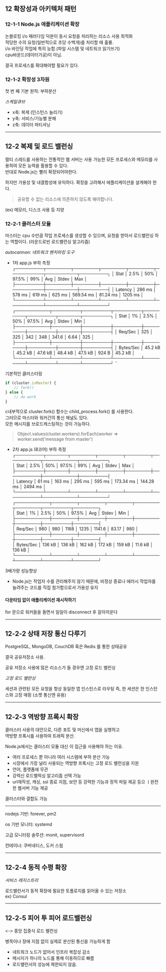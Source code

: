 ## 12 확장성과 아키텍처 패턴

### 12-1-1 Node.js 애플리케이션 확장

논블로킹 i/o 패러다임 덕분이 동시 요청을 처리하는 리소스 사용 최적화  
적당한 수의 요청(일반적으로 초당 수백개)를 처리할 때 훌륭.  
i/o 바인딩 작업에 특히 능함.(파일 시스템 및 네트워크 읽기쓰기)  
cpu바운드(데이터가공)이 아님.  

결국 프로세스를 확대해야할 필요가 있다.

### 12-1-2 확장성 3차원

첫 번 째 기본 원칙: 부하분산

*스케일큐브*
- x축: 복제 (인스턴스 늘리기)
- y축: 서비스/기능별 분해
- z축: 데이터 파티셔닝

---

## 12-2 복제 및 로드 밸런싱

멀티 스레드를 사용하는 전통적인 웹 서버는 사용 가능한 모든 프로세스와 메모리를 사용하여 모든 능력을 활용할 수 있다.  
반대로 Node.js는 빨리 확장되어야한다.

하지만 가용성 및 내결함성에 유익하다.
확장을 고려해서 애플리케이션을 설계해야 한다.

> 공유할 수 없는 리소스에 의존하지 않도록 해야합니다.

(ex) 메모리, 디스크 사용 등 지양

### 12-2-1 클러스터 모듈

마스터는 cpu 수만큼 작업 프로세스를 생성할 수 있으며, 요청을 받아서 로드밸런싱 하는 역할이다.
(라운드로빈 로드밸런싱 알고리즘)


*autocannon: 네트워크 벤치마킹 도구*


- 1차 app.js 부하 측정
  ┌─────────┬────────┬────────┬────────┬────────┬───────────┬──────────┬─────────┐
  │ Stat    │ 2.5%   │ 50%    │ 97.5%  │ 99%    │ Avg       │ Stdev    │ Max     │
  ├─────────┼────────┼────────┼────────┼────────┼───────────┼──────────┼─────────┤
  │ Latency │ 286 ms │ 578 ms │ 619 ms │ 625 ms │ 569.54 ms │ 81.24 ms │ 1205 ms │
  └─────────┴────────┴────────┴────────┴────────┴───────────┴──────────┴─────────┘
  ┌───────────┬─────────┬─────────┬─────────┬─────────┬─────────┬───────┬─────────┐
  │ Stat      │ 1%      │ 2.5%    │ 50%     │ 97.5%   │ Avg     │ Stdev │ Min     │
  ├───────────┼─────────┼─────────┼─────────┼─────────┼─────────┼───────┼─────────┤
  │ Req/Sec   │ 325     │ 325     │ 342     │ 348     │ 341.6   │ 6.64  │ 325     │
  ├───────────┼─────────┼─────────┼─────────┼─────────┼─────────┼───────┼─────────┤
  │ Bytes/Sec │ 45.2 kB │ 45.2 kB │ 47.6 kB │ 48.4 kB │ 47.5 kB │ 924 B │ 45.2 kB │
  └───────────┴─────────┴─────────┴─────────┴─────────┴─────────┴───────┴─────────┘
``

기본적인 클러스터링 

```js
if (cluster.isMaster) {
    // fork()
} else {
    // do work
}
```

c내부적으로 cluster.fork() 함수는 child_process.fork() 를 사용한다.  
그러므로 마스터와 워커간의 통신 채널도 있다.  
모든 메시지를 브로드캐스팅하는 것이 가능하다.  
> Object.values(cluster.workers).forEach(worker => worker.send('message from master')


- 2차 app.js (8코어) 부하 측정
  ┌─────────┬───────┬────────┬────────┬────────┬───────────┬───────────┬─────────┐  
  │ Stat    │ 2.5%  │ 50%    │ 97.5%  │ 99%    │ Avg       │ Stdev     │ Max     │  
  ├─────────┼───────┼────────┼────────┼────────┼───────────┼───────────┼─────────┤  
  │ Latency │ 61 ms │ 163 ms │ 295 ms │ 595 ms │ 173.34 ms │ 144.28 ms │ 2494 ms │  
  └─────────┴───────┴────────┴────────┴────────┴───────────┴───────────┴─────────┘  
  ┌───────────┬────────┬────────┬────────┬────────┬────────┬─────────┬────────┐  
  │ Stat      │ 1%     │ 2.5%   │ 50%    │ 97.5%  │ Avg    │ Stdev   │ Min    │  
  ├───────────┼────────┼────────┼────────┼────────┼────────┼─────────┼────────┤  
  │ Req/Sec   │ 980    │ 980    │ 1168   │ 1235   │ 1141.6 │ 83.17   │ 980    │  
  ├───────────┼────────┼────────┼────────┼────────┼────────┼─────────┼────────┤  
  │ Bytes/Sec │ 136 kB │ 136 kB │ 162 kB │ 172 kB │ 159 kB │ 11.6 kB │ 136 kB │  
  └───────────┴────────┴────────┴────────┴────────┴────────┴─────────┴────────┘  

3배가량 성능향상  

- Node.js는 작업자 수를 관리해주지 않기 때문에, 비정상 종료나 에러시 작업자를 늘려주는 코드를 직접 첨가함으로서 가용성 유지

#### 다운타임 없이 애플리케이션 재시작하기
  for 문으로 워커들을 돌면서 일일이 disconnect 후 갈아끼운다


---

## 12-2-2 상태 저장 통신 다루기

PostgreSQL, MongoDB, CouchDB 혹은 Redis 를 통한 상태공유

결국 공유저장소 사용.  

공유 저장소 사용에 많은 리소스가 들 경우엔 고정 로드 밸런싱

*고정 로드 밸런싱*  

세션과 관련된 모든 요청을 항상 동일한 앱 인스턴스로 라우팅
즉, 한 세션은 한 인스턴스와 고정 매핑  (소켓 통신엔 유용)


---

## 12-2-3 역방향 프록시 확장

클러스터 사용의 대안으로, 다른 포트 및 머신에서 앱을 실행하고  
역방향 프록시를 사용하여 트래픽 분산.

Node.js에서는 클러스터 모듈 대신 이 접근을 사용해야 하는 이유.

- 여러 프로세스 뿐 아니라 여러 시스템에 부하 분산 가능
- 시장에서 가장 널리 사용되는 역방향 프록시는 고정 로드 밸런싱을 지원
- 언어, 플랫폼에 무관
- 강력신 로드밸럭싱 알고리즘 선택 가능
- url재작성, 캐싱, ssl 종료 지점, 보안 등 강력한 기능과 정적 파일 제공 등으 ㅣ완전한 웹서버 기능 제공

클러스터와 결합도 가능

---

nodejs 기반: forever, pm2

os 기반 모니터: systemd

고급 모니터링 솔루션: monit, supervisord

컨테이너: 쿠버네티스, 도커 스웜


---

## 12-2-4 동적 수평 확장

*서비스 레지스트리*

로드밸런서가 동적 확장에 필요한 토폴로지를 읽어올 수 있는 저장소  
ex) Consul

---

## 12-2-5 피어 투 피어 로드밸런싱

<-> 중앙 집중식 로드 밸런싱  

병목이나 장애 지점 없이 실제로 분산된 통신을 가능하게 함  

- 네트워크 노드가 없어서 인프라 복잡성 감소
- 메시지가 하나의 노드를 통해 이동하므로 빠름
- 로드밸런서의 성능에 제한되지 않음.
